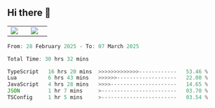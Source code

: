 ## Hi there 👋

<p align="center">
  <table align="center">
  <tr border="none">
  <td width="35%" align="center">
    <img  align="center"  src="http://github-profile-summary-cards.vercel.app/api/cards/stats?username=ricepunk&theme=github_dark" />
  </td>
    
  <td width="65%" align="center">
    <img  align="center"  src="http://github-profile-summary-cards.vercel.app/api/cards/profile-details?username=ricepunk&theme=github_dark" />
  </td>
  </tr>
  </table>
</p>

<!--START_SECTION:waka-->

```typescript
From: 28 February 2025 - To: 07 March 2025

Total Time: 30 hrs 32 mins

TypeScript   16 hrs 20 mins  >>>>>>>>>>>>>------------   53.46 %
Lua          6 hrs 43 mins   >>>>>>-------------------   22.00 %
JavaScript   4 hrs 28 mins   >>>>---------------------   14.65 %
JSON         1 hr 7 mins     >------------------------   03.70 %
TSConfig     1 hr 5 mins     >------------------------   03.54 %
```

<!--END_SECTION:waka-->
